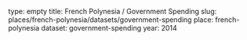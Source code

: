 type: empty
title: French Polynesia / Government Spending
slug: places/french-polynesia/datasets/government-spending
place: french-polynesia
dataset: government-spending
year: 2014
